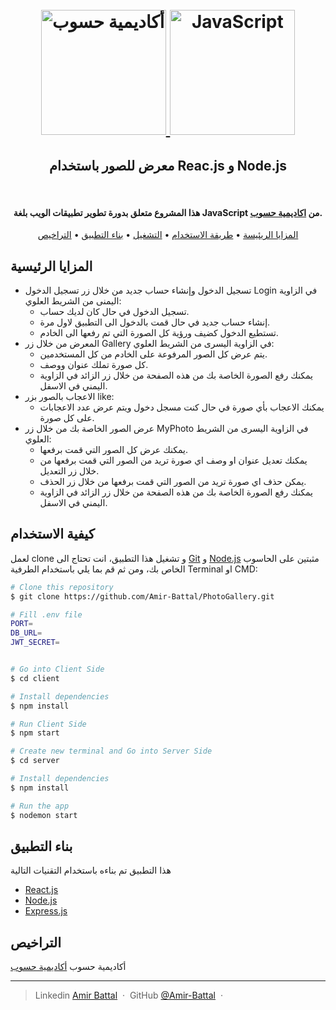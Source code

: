 
<h1 align="center">
  <br>
  <a href="https://academy.hsoub.com/learn/javascript-application-development/">
    <img src="https://avatars.githubusercontent.com/u/12829424?s=200&v=4" alt="أكاديمية حسوب" width="200">
    <img src="https://upload.wikimedia.org/wikipedia/commons/6/6a/JavaScript-logo.png" alt="JavaScript" width="200">
  </a>
  <br>
    <h2 align="center">معرض للصور باستخدام Reac.js و Node.js</h2>
  <br>
</h1>

<h4 align="center">هذا المشروع متعلق بدورة تطوير تطبيقات الويب بلغة JavaScript من <a href="https://academy.hsoub.com/learn/javascript-application-development/" target="_blank">اكاديمية حسوب</a>.</h4>

<p align="center">
  <a href="#key-features">المزايا الريئيسة</a> •
  <a href="#how-to-use">طريقة الاستخدام</a> •
  <a href="#download">التشغيل</a> •
  <a href="#credits">بناء التطبيق</a> •
  <a href="#license">التراخيص</a>
</p>


## المزايا الرئيسية

* تسجيل الدخول وإنشاء حساب جديد من خلال زر تسجيل الدخول Login في الزاوية اليمنى من الشريط العلوي:
  - تسجيل الدخول في حال كان لديك حساب.
  - إنشاء حساب جديد في حال قمت بالدخول الى التطبيق لاول مرة.
  - تستطيع الدخول كضيف ورؤية كل الصورة التي تم رفعها الى الخادم.
* المعرض من خلال زر Gallery في الزاوية اليسرى من الشريط العلوي:
  - يتم عرض كل الصور المرفوعة على الخادم من كل المستخدمين.
  - كل صورة تملك عنوان ووصف.
  - يمكنك رفع الصورة الخاصة بك من هذه الصفحة من خلال زر الزائد في الزاوية اليمني في الاسفل.
* الاعجاب بالصور بزر like:
  - يمكنك الاعجاب بأي صورة في حال كنت مسجل دخول ويتم عرض عدد الاعجابات على كل صورة.
* عرض الصور الخاصة بك من خلال زر MyPhoto في الزاوية اليسرى من الشريط العلوي:
  - يمكنك عرض كل الصور التي قمت برفعها.
  - يمكنك تعديل عنوان او وصف اي صورة تريد من الصور التي قمت برفعها من خلال زر التعديل.
  - يمكن حذف اي صورة تريد من الصور التي قمت برفعها من خلال زر الحذف.
  - يمكنك رفع الصورة الخاصة بك من هذه الصفحة من خلال زر الزائد في الزاوية اليمني في الاسفل.


## كيفية الاستخدام
لعمل clone و تشغيل هذا التطبيق، انت تحتاج الى [Git](https://git-scm.com) و [Node.js](https://nodejs.org/en/download/) مثبتين على الحاسوب الخاص بك، ومن ثم قم بما يلي باستخدام الطرفية Terminal او CMD:


```bash
# Clone this repository
$ git clone https://github.com/Amir-Battal/PhotoGallery.git

# Fill .env file
PORT=
DB_URL=
JWT_SECRET=


# Go into Client Side
$ cd client

# Install dependencies
$ npm install

# Run Client Side
$ npm start

# Create new terminal and Go into Server Side
$ cd server

# Install dependencies
$ npm install

# Run the app
$ nodemon start
```

## بناء التطبيق

هذا التطبيق تم بناءه باستخدام التقنيات التالية

- [React.js](https://react.dev/)
- [Node.js](https://nodejs.org/)
- [Express.js](https://expressjs.com/)



## التراخيص

أكاديمية حسوب  [أكاديمية حسوب](https://academy.hsoub.com/)

---

> Linkedin [Amir Battal](https://www.linkedin.com/in/amir-battal/) &nbsp;&middot;&nbsp;
> GitHub [@Amir-Battal](https://github.com/Amir-Battal) &nbsp;&middot;&nbsp;

